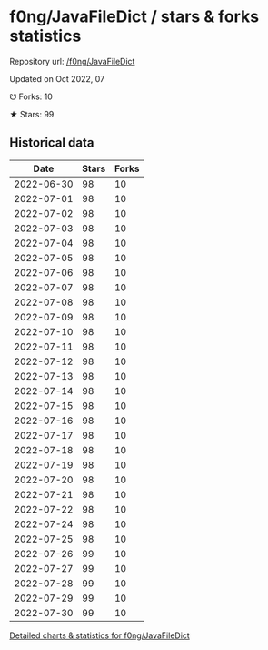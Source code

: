 # f0ng/JavaFileDict / stars & forks statistics

Repository url: [/f0ng/JavaFileDict](https://github.com/f0ng/JavaFileDict)

Updated on Oct 2022, 07

☋ Forks: 10

★ Stars: 99

## Historical data
| Date | Stars | Forks |
|------|-------|-------|
| 2022-06-30 | 98 | 10 | 
| 2022-07-01 | 98 | 10 | 
| 2022-07-02 | 98 | 10 | 
| 2022-07-03 | 98 | 10 | 
| 2022-07-04 | 98 | 10 | 
| 2022-07-05 | 98 | 10 | 
| 2022-07-06 | 98 | 10 | 
| 2022-07-07 | 98 | 10 | 
| 2022-07-08 | 98 | 10 | 
| 2022-07-09 | 98 | 10 | 
| 2022-07-10 | 98 | 10 | 
| 2022-07-11 | 98 | 10 | 
| 2022-07-12 | 98 | 10 | 
| 2022-07-13 | 98 | 10 | 
| 2022-07-14 | 98 | 10 | 
| 2022-07-15 | 98 | 10 | 
| 2022-07-16 | 98 | 10 | 
| 2022-07-17 | 98 | 10 | 
| 2022-07-18 | 98 | 10 | 
| 2022-07-19 | 98 | 10 | 
| 2022-07-20 | 98 | 10 | 
| 2022-07-21 | 98 | 10 | 
| 2022-07-22 | 98 | 10 | 
| 2022-07-24 | 98 | 10 | 
| 2022-07-25 | 98 | 10 | 
| 2022-07-26 | 99 | 10 | 
| 2022-07-27 | 99 | 10 | 
| 2022-07-28 | 99 | 10 | 
| 2022-07-29 | 99 | 10 | 
| 2022-07-30 | 99 | 10 | 


[Detailed charts & statistics for f0ng/JavaFileDict](https://reviewgithub.com/rep/f0ng/JavaFileDict)
